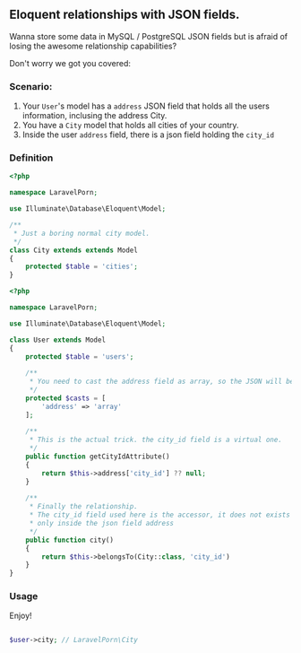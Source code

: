 ## Eloquent relationships with JSON fields.

Wanna store some data in MySQL / PostgreSQL JSON fields but is afraid of losing the awesome relationship capabilities? 


Don't worry we got you covered:

### Scenario:

1) Your `User`'s model has a `address` JSON field that holds all the users information, inclusing the address City. 
2) You have a `City` model that holds all cities of your country.
3) Inside the user `address` field, there is a json field holding the `city_id`

### Definition

```php
<?php

namespace LaravelPorn;

use Illuminate\Database\Eloquent\Model;

/**
 * Just a boring normal city model.
 */
class City extends extends Model
{
    protected $table = 'cities';
}

```

```php
<?php

namespace LaravelPorn;

use Illuminate\Database\Eloquent\Model;

class User extends Model
{
    protected $table = 'users';
    
    /**
     * You need to cast the address field as array, so the JSON will be always an array
     */
    protected $casts = [
        'address' => 'array'
    ];
    
    /**
     * This is the actual trick. the city_id field is a virtual one.
     */
    public function getCityIdAttribute()
    {
        return $this->address['city_id'] ?? null;
    }
    
    /**
     * Finally the relationship.
     * The city_id field used here is the accessor, it does not exists on the table, but
     * only inside the json field address
     */
    public function city()
    {
        return $this->belongsTo(City::class, 'city_id')
    }
}

```

### Usage

Enjoy!

```php

$user->city; // LaravelPorn\City

```
